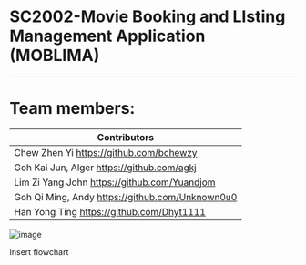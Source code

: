 
# SC2002-Movie Booking and LIsting Management Application (MOBLIMA)
-----------------------------
# Team members:


| Contributors                                            
| ------------------------------------------------------|
| Chew Zhen Yi https://github.com/bchewzy          |
| Goh Kai Jun, Alger https://github.com/agkj                  |             
| Lim Zi Yang John  https://github.com/Yuandjom  | 
| Goh Qi Ming, Andy  https://github.com/Unknown0u0  | 
| Han Yong Ting  https://github.com/Dhyt1111  | 




![image](https://user-images.githubusercontent.com/39144132/196887669-0f7f94c3-62e3-41cf-98a0-3fbfbb459f2d.png)


Insert flowchart

